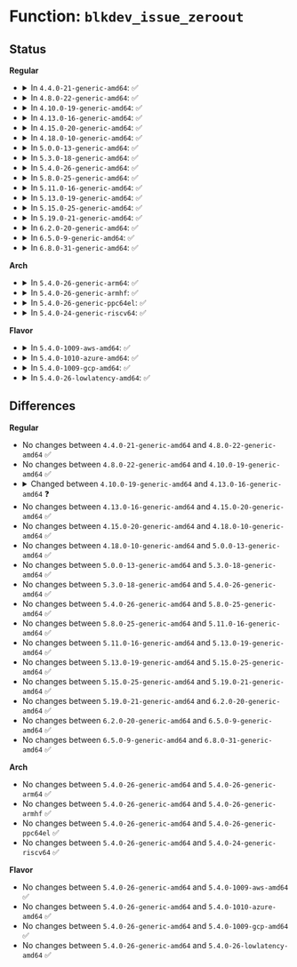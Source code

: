 # Function: <code>blkdev_issue_zeroout</code>

## Status
<b>Regular</b>
<ul>
<li>
<details>
<summary>In <code>4.4.0-21-generic-amd64</code>: ✅</summary>

```c
int blkdev_issue_zeroout(struct block_device * bdev, sector_t sector, sector_t nr_sects, gfp_t gfp_mask, bool discard)
```

```json
{
  "name": "blkdev_issue_zeroout",
  "collision_type": "Unique Global",
  "inline_type": "No",
  "funcs": [
    {
      "addr": 18446744071582788144,
      "name": "blkdev_issue_zeroout",
      "external": true,
      "loc": "block/blk-lib.c:285",
      "file": "block/blk-lib.c",
      "inline": "seen, unknown",
      "caller_inline": [],
      "caller_func": [
        "fs/ext4/ialloc.c:ext4_init_inode_table",
        "fs/ext4/resize.c:ext4_flex_group_add",
        "fs/ext4/resize.c:ext4_flex_group_add",
        "fs/ext4/extents.c:ext4_ext_zeroout",
        "block/ioctl.c:blkdev_ioctl"
      ]
    }
  ],
  "symbols": [
    {
      "addr": 18446744071582788144,
      "name": "blkdev_issue_zeroout",
      "section": ".text",
      "bind": "STB_GLOBAL",
      "size": 588
    }
  ]
}
```
</details>
</li>
<li>
<details>
<summary>In <code>4.8.0-22-generic-amd64</code>: ✅</summary>

```c
int blkdev_issue_zeroout(struct block_device * bdev, sector_t sector, sector_t nr_sects, gfp_t gfp_mask, bool discard)
```

```json
{
  "name": "blkdev_issue_zeroout",
  "collision_type": "Unique Global",
  "inline_type": "No",
  "funcs": [
    {
      "addr": 18446744071583065744,
      "name": "blkdev_issue_zeroout",
      "external": true,
      "loc": "block/blk-lib.c:252",
      "file": "block/blk-lib.c",
      "inline": "seen, unknown",
      "caller_inline": [],
      "caller_func": [
        "fs/dax.c:__dax_zero_page_range",
        "fs/ext4/ialloc.c:ext4_init_inode_table",
        "fs/ext4/resize.c:ext4_flex_group_add",
        "fs/ext4/resize.c:ext4_flex_group_add",
        "block/ioctl.c:blkdev_ioctl"
      ]
    }
  ],
  "symbols": [
    {
      "addr": 18446744071583065744,
      "name": "blkdev_issue_zeroout",
      "section": ".text",
      "bind": "STB_GLOBAL",
      "size": 487
    }
  ]
}
```
</details>
</li>
<li>
<details>
<summary>In <code>4.10.0-19-generic-amd64</code>: ✅</summary>

```c
int blkdev_issue_zeroout(struct block_device * bdev, sector_t sector, sector_t nr_sects, gfp_t gfp_mask, bool discard)
```

```json
{
  "name": "blkdev_issue_zeroout",
  "collision_type": "Unique Global",
  "inline_type": "No",
  "funcs": [
    {
      "addr": 18446744071583173552,
      "name": "blkdev_issue_zeroout",
      "external": true,
      "loc": "block/blk-lib.c:354",
      "file": "block/blk-lib.c",
      "inline": "seen, unknown",
      "caller_inline": [],
      "caller_func": [
        "fs/block_dev.c:blkdev_fallocate",
        "fs/dax.c:__dax_zero_page_range",
        "fs/ext4/ialloc.c:ext4_init_inode_table",
        "fs/ext4/resize.c:ext4_flex_group_add",
        "fs/ext4/resize.c:ext4_flex_group_add",
        "block/ioctl.c:blkdev_ioctl"
      ]
    }
  ],
  "symbols": [
    {
      "addr": 18446744071583173552,
      "name": "blkdev_issue_zeroout",
      "section": ".text",
      "bind": "STB_GLOBAL",
      "size": 318
    }
  ]
}
```
</details>
</li>
<li>
<details>
<summary>In <code>4.13.0-16-generic-amd64</code>: ✅</summary>

```c
int blkdev_issue_zeroout(struct block_device * bdev, sector_t sector, sector_t nr_sects, gfp_t gfp_mask, unsigned int flags)
```

```json
{
  "name": "blkdev_issue_zeroout",
  "collision_type": "Unique Global",
  "inline_type": "No",
  "funcs": [
    {
      "addr": 18446744071583230832,
      "name": "blkdev_issue_zeroout",
      "external": true,
      "loc": "block/blk-lib.c:359",
      "file": "block/blk-lib.c",
      "inline": "seen, unknown",
      "caller_inline": [],
      "caller_func": [
        "fs/block_dev.c:blkdev_fallocate",
        "fs/block_dev.c:blkdev_fallocate",
        "fs/dax.c:__dax_zero_page_range",
        "fs/ext4/ialloc.c:ext4_init_inode_table",
        "fs/ext4/resize.c:ext4_flex_group_add",
        "fs/ext4/resize.c:ext4_flex_group_add",
        "block/ioctl.c:blkdev_ioctl"
      ]
    }
  ],
  "symbols": [
    {
      "addr": 18446744071583230832,
      "name": "blkdev_issue_zeroout",
      "section": ".text",
      "bind": "STB_GLOBAL",
      "size": 191
    }
  ]
}
```
</details>
</li>
<li>
<details>
<summary>In <code>4.15.0-20-generic-amd64</code>: ✅</summary>

```c
int blkdev_issue_zeroout(struct block_device * bdev, sector_t sector, sector_t nr_sects, gfp_t gfp_mask, unsigned int flags)
```

```json
{
  "name": "blkdev_issue_zeroout",
  "collision_type": "Unique Global",
  "inline_type": "No",
  "funcs": [
    {
      "addr": 18446744071583407616,
      "name": "blkdev_issue_zeroout",
      "external": true,
      "loc": "block/blk-lib.c:365",
      "file": "block/blk-lib.c",
      "inline": "seen, unknown",
      "caller_inline": [],
      "caller_func": [
        "fs/block_dev.c:blkdev_fallocate",
        "fs/block_dev.c:blkdev_fallocate",
        "fs/dax.c:__dax_zero_page_range",
        "fs/ext4/ialloc.c:ext4_init_inode_table",
        "fs/ext4/resize.c:ext4_flex_group_add",
        "fs/ext4/resize.c:ext4_flex_group_add",
        "block/ioctl.c:blkdev_ioctl"
      ]
    }
  ],
  "symbols": [
    {
      "addr": 18446744071583407616,
      "name": "blkdev_issue_zeroout",
      "section": ".text",
      "bind": "STB_GLOBAL",
      "size": 524
    }
  ]
}
```
</details>
</li>
<li>
<details>
<summary>In <code>4.18.0-10-generic-amd64</code>: ✅</summary>

```c
int blkdev_issue_zeroout(struct block_device * bdev, sector_t sector, sector_t nr_sects, gfp_t gfp_mask, unsigned int flags)
```

```json
{
  "name": "blkdev_issue_zeroout",
  "collision_type": "Unique Global",
  "inline_type": "No",
  "funcs": [
    {
      "addr": 18446744071583618400,
      "name": "blkdev_issue_zeroout",
      "external": true,
      "loc": "block/blk-lib.c:393",
      "file": "block/blk-lib.c",
      "inline": "seen, unknown",
      "caller_inline": [],
      "caller_func": [
        "fs/block_dev.c:blkdev_fallocate",
        "fs/block_dev.c:blkdev_fallocate",
        "fs/ext4/ialloc.c:ext4_init_inode_table",
        "fs/ext4/resize.c:ext4_flex_group_add",
        "fs/ext4/resize.c:ext4_flex_group_add",
        "block/ioctl.c:blkdev_ioctl"
      ]
    }
  ],
  "symbols": [
    {
      "addr": 18446744071583618400,
      "name": "blkdev_issue_zeroout",
      "section": ".text",
      "bind": "STB_GLOBAL",
      "size": 542
    }
  ]
}
```
</details>
</li>
<li>
<details>
<summary>In <code>5.0.0-13-generic-amd64</code>: ✅</summary>

```c
int blkdev_issue_zeroout(struct block_device * bdev, sector_t sector, sector_t nr_sects, gfp_t gfp_mask, unsigned int flags)
```

```json
{
  "name": "blkdev_issue_zeroout",
  "collision_type": "Unique Global",
  "inline_type": "No",
  "funcs": [
    {
      "addr": 18446744071583722992,
      "name": "blkdev_issue_zeroout",
      "external": true,
      "loc": "block/blk-lib.c:358",
      "file": "block/blk-lib.c",
      "inline": "seen, unknown",
      "caller_inline": [],
      "caller_func": [
        "fs/block_dev.c:blkdev_fallocate",
        "fs/block_dev.c:blkdev_fallocate",
        "fs/ext4/ialloc.c:ext4_init_inode_table",
        "fs/ext4/resize.c:ext4_flex_group_add",
        "fs/ext4/resize.c:ext4_flex_group_add",
        "block/ioctl.c:blkdev_ioctl"
      ]
    }
  ],
  "symbols": [
    {
      "addr": 18446744071583722992,
      "name": "blkdev_issue_zeroout",
      "section": ".text",
      "bind": "STB_GLOBAL",
      "size": 542
    }
  ]
}
```
</details>
</li>
<li>
<details>
<summary>In <code>5.3.0-18-generic-amd64</code>: ✅</summary>

```c
int blkdev_issue_zeroout(struct block_device * bdev, sector_t sector, sector_t nr_sects, gfp_t gfp_mask, unsigned int flags)
```

```json
{
  "name": "blkdev_issue_zeroout",
  "collision_type": "Unique Global",
  "inline_type": "No",
  "funcs": [
    {
      "addr": 18446744071583911184,
      "name": "blkdev_issue_zeroout",
      "external": true,
      "loc": "block/blk-lib.c:358",
      "file": "block/blk-lib.c",
      "inline": "seen, unknown",
      "caller_inline": [],
      "caller_func": [
        "fs/block_dev.c:blkdev_fallocate",
        "fs/block_dev.c:blkdev_fallocate",
        "fs/dax.c:__dax_zero_page_range",
        "fs/ext4/ialloc.c:ext4_init_inode_table",
        "fs/ext4/resize.c:setup_new_flex_group_blocks",
        "fs/ext4/resize.c:setup_new_flex_group_blocks",
        "block/ioctl.c:blkdev_ioctl"
      ]
    }
  ],
  "symbols": [
    {
      "addr": 18446744071583911184,
      "name": "blkdev_issue_zeroout",
      "section": ".text",
      "bind": "STB_GLOBAL",
      "size": 539
    }
  ]
}
```
</details>
</li>
<li>
<details>
<summary>In <code>5.4.0-26-generic-amd64</code>: ✅</summary>

```c
int blkdev_issue_zeroout(struct block_device * bdev, sector_t sector, sector_t nr_sects, gfp_t gfp_mask, unsigned int flags)
```

```json
{
  "name": "blkdev_issue_zeroout",
  "collision_type": "Unique Global",
  "inline_type": "No",
  "funcs": [
    {
      "addr": 18446744071584014336,
      "name": "blkdev_issue_zeroout",
      "external": true,
      "loc": "block/blk-lib.c:358",
      "file": "block/blk-lib.c",
      "inline": "seen, unknown",
      "caller_inline": [],
      "caller_func": [
        "fs/block_dev.c:blkdev_fallocate",
        "fs/block_dev.c:blkdev_fallocate",
        "fs/dax.c:__dax_zero_page_range",
        "fs/ext4/ialloc.c:ext4_init_inode_table",
        "fs/ext4/resize.c:setup_new_flex_group_blocks",
        "fs/ext4/resize.c:setup_new_flex_group_blocks",
        "block/ioctl.c:blkdev_ioctl"
      ]
    }
  ],
  "symbols": [
    {
      "addr": 18446744071584014336,
      "name": "blkdev_issue_zeroout",
      "section": ".text",
      "bind": "STB_GLOBAL",
      "size": 537
    }
  ]
}
```
</details>
</li>
<li>
<details>
<summary>In <code>5.8.0-25-generic-amd64</code>: ✅</summary>

```c
int blkdev_issue_zeroout(struct block_device * bdev, sector_t sector, sector_t nr_sects, gfp_t gfp_mask, unsigned int flags)
```

```json
{
  "name": "blkdev_issue_zeroout",
  "collision_type": "Unique Global",
  "inline_type": "No",
  "funcs": [
    {
      "addr": 18446744071584405888,
      "name": "blkdev_issue_zeroout",
      "external": true,
      "loc": "block/blk-lib.c:358",
      "file": "block/blk-lib.c",
      "inline": "seen, unknown",
      "caller_inline": [],
      "caller_func": [
        "fs/block_dev.c:blkdev_fallocate",
        "fs/block_dev.c:blkdev_fallocate",
        "fs/ext4/ialloc.c:ext4_init_inode_table",
        "fs/ext4/inode.c:ext4_issue_zeroout",
        "fs/ext4/resize.c:setup_new_flex_group_blocks",
        "fs/ext4/resize.c:setup_new_flex_group_blocks",
        "block/ioctl.c:blkdev_common_ioctl"
      ]
    }
  ],
  "symbols": [
    {
      "addr": 18446744071584405888,
      "name": "blkdev_issue_zeroout",
      "section": ".text",
      "bind": "STB_GLOBAL",
      "size": 507
    }
  ]
}
```
</details>
</li>
<li>
<details>
<summary>In <code>5.11.0-16-generic-amd64</code>: ✅</summary>

```c
int blkdev_issue_zeroout(struct block_device * bdev, sector_t sector, sector_t nr_sects, gfp_t gfp_mask, unsigned int flags)
```

```json
{
  "name": "blkdev_issue_zeroout",
  "collision_type": "Unique Global",
  "inline_type": "No",
  "funcs": [
    {
      "addr": 18446744071584520960,
      "name": "blkdev_issue_zeroout",
      "external": true,
      "loc": "block/blk-lib.c:392",
      "file": "block/blk-lib.c",
      "inline": "seen, unknown",
      "caller_inline": [],
      "caller_func": [
        "fs/block_dev.c:blkdev_fallocate",
        "fs/block_dev.c:blkdev_fallocate",
        "fs/ext4/ialloc.c:ext4_init_inode_table",
        "fs/ext4/inode.c:ext4_issue_zeroout",
        "fs/ext4/resize.c:setup_new_flex_group_blocks",
        "fs/ext4/resize.c:setup_new_flex_group_blocks",
        "block/ioctl.c:blkdev_common_ioctl"
      ]
    }
  ],
  "symbols": [
    {
      "addr": 18446744071584520960,
      "name": "blkdev_issue_zeroout",
      "section": ".text",
      "bind": "STB_GLOBAL",
      "size": 501
    }
  ]
}
```
</details>
</li>
<li>
<details>
<summary>In <code>5.13.0-19-generic-amd64</code>: ✅</summary>

```c
int blkdev_issue_zeroout(struct block_device * bdev, sector_t sector, sector_t nr_sects, gfp_t gfp_mask, unsigned int flags)
```

```json
{
  "name": "blkdev_issue_zeroout",
  "collision_type": "Unique Global",
  "inline_type": "No",
  "funcs": [
    {
      "addr": 18446744071584553552,
      "name": "blkdev_issue_zeroout",
      "external": true,
      "loc": "block/blk-lib.c:392",
      "file": "block/blk-lib.c",
      "inline": "seen, unknown",
      "caller_inline": [],
      "caller_func": [
        "fs/block_dev.c:blkdev_fallocate",
        "fs/block_dev.c:blkdev_fallocate",
        "fs/ext4/ialloc.c:ext4_init_inode_table",
        "fs/ext4/inode.c:ext4_issue_zeroout",
        "fs/ext4/resize.c:setup_new_flex_group_blocks",
        "fs/ext4/resize.c:setup_new_flex_group_blocks",
        "block/ioctl.c:blkdev_common_ioctl"
      ]
    }
  ],
  "symbols": [
    {
      "addr": 18446744071584553552,
      "name": "blkdev_issue_zeroout",
      "section": ".text",
      "bind": "STB_GLOBAL",
      "size": 534
    }
  ]
}
```
</details>
</li>
<li>
<details>
<summary>In <code>5.15.0-25-generic-amd64</code>: ✅</summary>

```c
int blkdev_issue_zeroout(struct block_device * bdev, sector_t sector, sector_t nr_sects, gfp_t gfp_mask, unsigned int flags)
```

```json
{
  "name": "blkdev_issue_zeroout",
  "collision_type": "Unique Global",
  "inline_type": "No",
  "funcs": [
    {
      "addr": 18446744071584964960,
      "name": "blkdev_issue_zeroout",
      "external": true,
      "loc": "block/blk-lib.c:393",
      "file": "block/blk-lib.c",
      "inline": "seen, unknown",
      "caller_inline": [],
      "caller_func": [
        "fs/ext4/ialloc.c:ext4_init_inode_table",
        "fs/ext4/inode.c:ext4_issue_zeroout",
        "fs/ext4/resize.c:setup_new_flex_group_blocks",
        "fs/ext4/resize.c:setup_new_flex_group_blocks",
        "fs/jbd2/journal.c:__jbd2_journal_erase",
        "block/fops.c:blkdev_fallocate",
        "block/fops.c:blkdev_fallocate",
        "block/ioctl.c:blkdev_common_ioctl"
      ]
    }
  ],
  "symbols": [
    {
      "addr": 18446744071584964960,
      "name": "blkdev_issue_zeroout",
      "section": ".text",
      "bind": "STB_GLOBAL",
      "size": 534
    }
  ]
}
```
</details>
</li>
<li>
<details>
<summary>In <code>5.19.0-21-generic-amd64</code>: ✅</summary>

```c
int blkdev_issue_zeroout(struct block_device * bdev, sector_t sector, sector_t nr_sects, gfp_t gfp_mask, unsigned int flags)
```

```json
{
  "name": "blkdev_issue_zeroout",
  "collision_type": "Unique Global",
  "inline_type": "No",
  "funcs": [
    {
      "addr": 18446744071585669472,
      "name": "blkdev_issue_zeroout",
      "external": true,
      "loc": "block/blk-lib.c:254",
      "file": "block/blk-lib.c",
      "inline": "seen, unknown",
      "caller_inline": [],
      "caller_func": [
        "fs/ext4/ialloc.c:ext4_init_inode_table",
        "fs/ext4/inode.c:ext4_issue_zeroout",
        "fs/ext4/resize.c:setup_new_flex_group_blocks",
        "fs/ext4/resize.c:setup_new_flex_group_blocks",
        "fs/jbd2/journal.c:__jbd2_journal_erase",
        "block/fops.c:blkdev_fallocate",
        "block/fops.c:blkdev_fallocate",
        "block/ioctl.c:blkdev_common_ioctl"
      ]
    }
  ],
  "symbols": [
    {
      "addr": 18446744071585669472,
      "name": "blkdev_issue_zeroout",
      "section": ".text",
      "bind": "STB_GLOBAL",
      "size": 530
    }
  ]
}
```
</details>
</li>
<li>
<details>
<summary>In <code>6.2.0-20-generic-amd64</code>: ✅</summary>

```c
int blkdev_issue_zeroout(struct block_device * bdev, sector_t sector, sector_t nr_sects, gfp_t gfp_mask, unsigned int flags)
```

```json
{
  "name": "blkdev_issue_zeroout",
  "collision_type": "Unique Global",
  "inline_type": "No",
  "funcs": [
    {
      "addr": 18446744071586445280,
      "name": "blkdev_issue_zeroout",
      "external": true,
      "loc": "block/blk-lib.c:252",
      "file": "block/blk-lib.c",
      "inline": "seen, unknown",
      "caller_inline": [],
      "caller_func": [
        "fs/ext4/ialloc.c:ext4_init_inode_table",
        "fs/ext4/inode.c:ext4_issue_zeroout",
        "fs/ext4/resize.c:setup_new_flex_group_blocks",
        "fs/ext4/resize.c:setup_new_flex_group_blocks",
        "fs/jbd2/journal.c:__jbd2_journal_erase",
        "block/fops.c:blkdev_fallocate",
        "block/fops.c:blkdev_fallocate",
        "block/ioctl.c:blkdev_common_ioctl"
      ]
    }
  ],
  "symbols": [
    {
      "addr": 18446744071586445280,
      "name": "blkdev_issue_zeroout",
      "section": ".text",
      "bind": "STB_GLOBAL",
      "size": 530
    }
  ]
}
```
</details>
</li>
<li>
<details>
<summary>In <code>6.5.0-9-generic-amd64</code>: ✅</summary>

```c
int blkdev_issue_zeroout(struct block_device * bdev, sector_t sector, sector_t nr_sects, gfp_t gfp_mask, unsigned int flags)
```

```json
{
  "name": "blkdev_issue_zeroout",
  "collision_type": "Unique Global",
  "inline_type": "No",
  "funcs": [
    {
      "addr": 18446744071586692384,
      "name": "blkdev_issue_zeroout",
      "external": true,
      "loc": "block/blk-lib.c:252",
      "file": "block/blk-lib.c",
      "inline": "seen, unknown",
      "caller_inline": [],
      "caller_func": [
        "fs/ext4/ialloc.c:ext4_init_inode_table",
        "fs/ext4/inode.c:ext4_issue_zeroout",
        "fs/ext4/resize.c:setup_new_flex_group_blocks",
        "fs/ext4/resize.c:setup_new_flex_group_blocks",
        "fs/jbd2/journal.c:__jbd2_journal_erase",
        "block/fops.c:blkdev_fallocate",
        "block/fops.c:blkdev_fallocate",
        "block/ioctl.c:blkdev_common_ioctl"
      ]
    }
  ],
  "symbols": [
    {
      "addr": 18446744071586692384,
      "name": "blkdev_issue_zeroout",
      "section": ".text",
      "bind": "STB_GLOBAL",
      "size": 524
    }
  ]
}
```
</details>
</li>
<li>
<details>
<summary>In <code>6.8.0-31-generic-amd64</code>: ✅</summary>

```c
int blkdev_issue_zeroout(struct block_device * bdev, sector_t sector, sector_t nr_sects, gfp_t gfp_mask, unsigned int flags)
```

```json
{
  "name": "blkdev_issue_zeroout",
  "collision_type": "Unique Global",
  "inline_type": "No",
  "funcs": [
    {
      "addr": 18446744071586963728,
      "name": "blkdev_issue_zeroout",
      "external": true,
      "loc": "block/blk-lib.c:252",
      "file": "block/blk-lib.c",
      "inline": "seen, unknown",
      "caller_inline": [],
      "caller_func": [
        "fs/ext4/ialloc.c:ext4_init_inode_table",
        "fs/ext4/inode.c:ext4_issue_zeroout",
        "fs/ext4/resize.c:setup_new_flex_group_blocks",
        "fs/ext4/resize.c:setup_new_flex_group_blocks",
        "fs/jbd2/journal.c:__jbd2_journal_erase",
        "block/fops.c:blkdev_fallocate",
        "block/fops.c:blkdev_fallocate",
        "block/ioctl.c:blkdev_common_ioctl"
      ]
    }
  ],
  "symbols": [
    {
      "addr": 18446744071586963728,
      "name": "blkdev_issue_zeroout",
      "section": ".text",
      "bind": "STB_GLOBAL",
      "size": 524
    }
  ]
}
```
</details>
</li>
</ul>
<b>Arch</b>
<ul>
<li>
<details>
<summary>In <code>5.4.0-26-generic-arm64</code>: ✅</summary>

```c
int blkdev_issue_zeroout(struct block_device * bdev, sector_t sector, sector_t nr_sects, gfp_t gfp_mask, unsigned int flags)
```

```json
{
  "name": "blkdev_issue_zeroout",
  "collision_type": "Unique Global",
  "inline_type": "No",
  "funcs": [
    {
      "addr": 18446603336495844328,
      "name": "blkdev_issue_zeroout",
      "external": true,
      "loc": "block/blk-lib.c:358",
      "file": "block/blk-lib.c",
      "inline": "seen, unknown",
      "caller_inline": [],
      "caller_func": [
        "fs/block_dev.c:blkdev_fallocate",
        "fs/block_dev.c:blkdev_fallocate",
        "fs/dax.c:__dax_zero_page_range",
        "fs/ext4/ialloc.c:ext4_init_inode_table",
        "fs/ext4/resize.c:setup_new_flex_group_blocks",
        "fs/ext4/resize.c:setup_new_flex_group_blocks",
        "block/ioctl.c:blkdev_ioctl"
      ]
    }
  ],
  "symbols": [
    {
      "addr": 18446603336495844328,
      "name": "blkdev_issue_zeroout",
      "section": ".text",
      "bind": "STB_GLOBAL",
      "size": 456
    }
  ]
}
```
</details>
</li>
<li>
<details>
<summary>In <code>5.4.0-26-generic-armhf</code>: ✅</summary>

```c
int blkdev_issue_zeroout(struct block_device * bdev, sector_t sector, sector_t nr_sects, gfp_t gfp_mask, unsigned int flags)
```

```json
{
  "name": "blkdev_issue_zeroout",
  "collision_type": "Unique Global",
  "inline_type": "No",
  "funcs": [
    {
      "addr": 3229192468,
      "name": "blkdev_issue_zeroout",
      "external": true,
      "loc": "block/blk-lib.c:358",
      "file": "block/blk-lib.c",
      "inline": "seen, unknown",
      "caller_inline": [],
      "caller_func": [
        "fs/block_dev.c:blkdev_fallocate",
        "fs/ext4/ialloc.c:ext4_init_inode_table",
        "fs/ext4/resize.c:setup_new_flex_group_blocks",
        "fs/ext4/resize.c:setup_new_flex_group_blocks",
        "block/ioctl.c:blkdev_ioctl"
      ]
    }
  ],
  "symbols": [
    {
      "addr": 3229192468,
      "name": "blkdev_issue_zeroout",
      "section": ".text",
      "bind": "STB_GLOBAL",
      "size": 524
    }
  ]
}
```
</details>
</li>
<li>
<details>
<summary>In <code>5.4.0-26-generic-ppc64el</code>: ✅</summary>

```c
int blkdev_issue_zeroout(struct block_device * bdev, sector_t sector, sector_t nr_sects, gfp_t gfp_mask, unsigned int flags)
```

```json
{
  "name": "blkdev_issue_zeroout",
  "collision_type": "Unique Global",
  "inline_type": "No",
  "funcs": [
    {
      "addr": 13835058055290037664,
      "name": "blkdev_issue_zeroout",
      "external": true,
      "loc": "block/blk-lib.c:358",
      "file": "block/blk-lib.c",
      "inline": "seen, unknown",
      "caller_inline": [],
      "caller_func": [
        "fs/block_dev.c:blkdev_fallocate",
        "fs/block_dev.c:blkdev_fallocate",
        "fs/dax.c:__dax_zero_page_range",
        "fs/ext4/ialloc.c:ext4_init_inode_table",
        "fs/ext4/resize.c:setup_new_flex_group_blocks",
        "fs/ext4/resize.c:setup_new_flex_group_blocks",
        "block/ioctl.c:blkdev_ioctl"
      ]
    }
  ],
  "symbols": [
    {
      "addr": 13835058055290037664,
      "name": "blkdev_issue_zeroout",
      "section": ".text",
      "bind": "STB_GLOBAL",
      "size": 656
    }
  ]
}
```
</details>
</li>
<li>
<details>
<summary>In <code>5.4.0-24-generic-riscv64</code>: ✅</summary>

```c
int blkdev_issue_zeroout(struct block_device * bdev, sector_t sector, sector_t nr_sects, gfp_t gfp_mask, unsigned int flags)
```

```json
{
  "name": "blkdev_issue_zeroout",
  "collision_type": "Unique Global",
  "inline_type": "No",
  "funcs": [
    {
      "addr": 18446743936274974370,
      "name": "blkdev_issue_zeroout",
      "external": true,
      "loc": "block/blk-lib.c:358",
      "file": "block/blk-lib.c",
      "inline": "seen, unknown",
      "caller_inline": [],
      "caller_func": [
        "fs/block_dev.c:blkdev_fallocate",
        "fs/dax.c:__dax_zero_page_range",
        "fs/ext4/ialloc.c:ext4_init_inode_table",
        "fs/ext4/resize.c:setup_new_flex_group_blocks",
        "fs/ext4/resize.c:setup_new_flex_group_blocks",
        "block/ioctl.c:blkdev_ioctl"
      ]
    }
  ],
  "symbols": [
    {
      "addr": 18446743936274974370,
      "name": "blkdev_issue_zeroout",
      "section": ".text",
      "bind": "STB_GLOBAL",
      "size": 360
    }
  ]
}
```
</details>
</li>
</ul>
<b>Flavor</b>
<ul>
<li>
<details>
<summary>In <code>5.4.0-1009-aws-amd64</code>: ✅</summary>

```c
int blkdev_issue_zeroout(struct block_device * bdev, sector_t sector, sector_t nr_sects, gfp_t gfp_mask, unsigned int flags)
```

```json
{
  "name": "blkdev_issue_zeroout",
  "collision_type": "Unique Global",
  "inline_type": "No",
  "funcs": [
    {
      "addr": 18446744071583983072,
      "name": "blkdev_issue_zeroout",
      "external": true,
      "loc": "block/blk-lib.c:358",
      "file": "block/blk-lib.c",
      "inline": "seen, unknown",
      "caller_inline": [],
      "caller_func": [
        "fs/block_dev.c:blkdev_fallocate",
        "fs/block_dev.c:blkdev_fallocate",
        "fs/dax.c:__dax_zero_page_range",
        "fs/ext4/ialloc.c:ext4_init_inode_table",
        "fs/ext4/resize.c:setup_new_flex_group_blocks",
        "fs/ext4/resize.c:setup_new_flex_group_blocks",
        "block/ioctl.c:blkdev_ioctl"
      ]
    }
  ],
  "symbols": [
    {
      "addr": 18446744071583983072,
      "name": "blkdev_issue_zeroout",
      "section": ".text",
      "bind": "STB_GLOBAL",
      "size": 537
    }
  ]
}
```
</details>
</li>
<li>
<details>
<summary>In <code>5.4.0-1010-azure-amd64</code>: ✅</summary>

```c
int blkdev_issue_zeroout(struct block_device * bdev, sector_t sector, sector_t nr_sects, gfp_t gfp_mask, unsigned int flags)
```

```json
{
  "name": "blkdev_issue_zeroout",
  "collision_type": "Unique Global",
  "inline_type": "No",
  "funcs": [
    {
      "addr": 18446744071583918928,
      "name": "blkdev_issue_zeroout",
      "external": true,
      "loc": "block/blk-lib.c:358",
      "file": "block/blk-lib.c",
      "inline": "seen, unknown",
      "caller_inline": [],
      "caller_func": [
        "fs/block_dev.c:blkdev_fallocate",
        "fs/block_dev.c:blkdev_fallocate",
        "fs/dax.c:__dax_zero_page_range",
        "fs/ext4/ialloc.c:ext4_init_inode_table",
        "fs/ext4/resize.c:setup_new_flex_group_blocks",
        "fs/ext4/resize.c:setup_new_flex_group_blocks",
        "block/ioctl.c:blkdev_ioctl"
      ]
    }
  ],
  "symbols": [
    {
      "addr": 18446744071583918928,
      "name": "blkdev_issue_zeroout",
      "section": ".text",
      "bind": "STB_GLOBAL",
      "size": 537
    }
  ]
}
```
</details>
</li>
<li>
<details>
<summary>In <code>5.4.0-1009-gcp-amd64</code>: ✅</summary>

```c
int blkdev_issue_zeroout(struct block_device * bdev, sector_t sector, sector_t nr_sects, gfp_t gfp_mask, unsigned int flags)
```

```json
{
  "name": "blkdev_issue_zeroout",
  "collision_type": "Unique Global",
  "inline_type": "No",
  "funcs": [
    {
      "addr": 18446744071583966832,
      "name": "blkdev_issue_zeroout",
      "external": true,
      "loc": "block/blk-lib.c:358",
      "file": "block/blk-lib.c",
      "inline": "seen, unknown",
      "caller_inline": [],
      "caller_func": [
        "fs/block_dev.c:blkdev_fallocate",
        "fs/block_dev.c:blkdev_fallocate",
        "fs/dax.c:__dax_zero_page_range",
        "fs/ext4/ialloc.c:ext4_init_inode_table",
        "fs/ext4/resize.c:setup_new_flex_group_blocks",
        "fs/ext4/resize.c:setup_new_flex_group_blocks",
        "block/ioctl.c:blkdev_ioctl"
      ]
    }
  ],
  "symbols": [
    {
      "addr": 18446744071583966832,
      "name": "blkdev_issue_zeroout",
      "section": ".text",
      "bind": "STB_GLOBAL",
      "size": 537
    }
  ]
}
```
</details>
</li>
<li>
<details>
<summary>In <code>5.4.0-26-lowlatency-amd64</code>: ✅</summary>

```c
int blkdev_issue_zeroout(struct block_device * bdev, sector_t sector, sector_t nr_sects, gfp_t gfp_mask, unsigned int flags)
```

```json
{
  "name": "blkdev_issue_zeroout",
  "collision_type": "Unique Global",
  "inline_type": "No",
  "funcs": [
    {
      "addr": 18446744071584068848,
      "name": "blkdev_issue_zeroout",
      "external": true,
      "loc": "block/blk-lib.c:358",
      "file": "block/blk-lib.c",
      "inline": "seen, unknown",
      "caller_inline": [],
      "caller_func": [
        "fs/block_dev.c:blkdev_fallocate",
        "fs/block_dev.c:blkdev_fallocate",
        "fs/dax.c:__dax_zero_page_range",
        "fs/ext4/ialloc.c:ext4_init_inode_table",
        "fs/ext4/resize.c:setup_new_flex_group_blocks",
        "fs/ext4/resize.c:setup_new_flex_group_blocks",
        "block/ioctl.c:blkdev_ioctl"
      ]
    }
  ],
  "symbols": [
    {
      "addr": 18446744071584068848,
      "name": "blkdev_issue_zeroout",
      "section": ".text",
      "bind": "STB_GLOBAL",
      "size": 537
    }
  ]
}
```
</details>
</li>
</ul>

## Differences
<b>Regular</b>
<ul>
<li>
No changes between <code>4.4.0-21-generic-amd64</code> and <code>4.8.0-22-generic-amd64</code> ✅
</li>
<li>
No changes between <code>4.8.0-22-generic-amd64</code> and <code>4.10.0-19-generic-amd64</code> ✅
</li>
<li>
<details>
<summary>Changed between <code>4.10.0-19-generic-amd64</code> and <code>4.13.0-16-generic-amd64</code> ❓</summary>
<ul>
<li>
<b>Param added. </b>
<code>unsigned int flags</code>
</li>
<li>
<b>Param removed. </b>
<code>bool discard</code>
</li>
</ul>
</details>
</li>
<li>
No changes between <code>4.13.0-16-generic-amd64</code> and <code>4.15.0-20-generic-amd64</code> ✅
</li>
<li>
No changes between <code>4.15.0-20-generic-amd64</code> and <code>4.18.0-10-generic-amd64</code> ✅
</li>
<li>
No changes between <code>4.18.0-10-generic-amd64</code> and <code>5.0.0-13-generic-amd64</code> ✅
</li>
<li>
No changes between <code>5.0.0-13-generic-amd64</code> and <code>5.3.0-18-generic-amd64</code> ✅
</li>
<li>
No changes between <code>5.3.0-18-generic-amd64</code> and <code>5.4.0-26-generic-amd64</code> ✅
</li>
<li>
No changes between <code>5.4.0-26-generic-amd64</code> and <code>5.8.0-25-generic-amd64</code> ✅
</li>
<li>
No changes between <code>5.8.0-25-generic-amd64</code> and <code>5.11.0-16-generic-amd64</code> ✅
</li>
<li>
No changes between <code>5.11.0-16-generic-amd64</code> and <code>5.13.0-19-generic-amd64</code> ✅
</li>
<li>
No changes between <code>5.13.0-19-generic-amd64</code> and <code>5.15.0-25-generic-amd64</code> ✅
</li>
<li>
No changes between <code>5.15.0-25-generic-amd64</code> and <code>5.19.0-21-generic-amd64</code> ✅
</li>
<li>
No changes between <code>5.19.0-21-generic-amd64</code> and <code>6.2.0-20-generic-amd64</code> ✅
</li>
<li>
No changes between <code>6.2.0-20-generic-amd64</code> and <code>6.5.0-9-generic-amd64</code> ✅
</li>
<li>
No changes between <code>6.5.0-9-generic-amd64</code> and <code>6.8.0-31-generic-amd64</code> ✅
</li>
</ul>
<b>Arch</b>
<ul>
<li>
No changes between <code>5.4.0-26-generic-amd64</code> and <code>5.4.0-26-generic-arm64</code> ✅
</li>
<li>
No changes between <code>5.4.0-26-generic-amd64</code> and <code>5.4.0-26-generic-armhf</code> ✅
</li>
<li>
No changes between <code>5.4.0-26-generic-amd64</code> and <code>5.4.0-26-generic-ppc64el</code> ✅
</li>
<li>
No changes between <code>5.4.0-26-generic-amd64</code> and <code>5.4.0-24-generic-riscv64</code> ✅
</li>
</ul>
<b>Flavor</b>
<ul>
<li>
No changes between <code>5.4.0-26-generic-amd64</code> and <code>5.4.0-1009-aws-amd64</code> ✅
</li>
<li>
No changes between <code>5.4.0-26-generic-amd64</code> and <code>5.4.0-1010-azure-amd64</code> ✅
</li>
<li>
No changes between <code>5.4.0-26-generic-amd64</code> and <code>5.4.0-1009-gcp-amd64</code> ✅
</li>
<li>
No changes between <code>5.4.0-26-generic-amd64</code> and <code>5.4.0-26-lowlatency-amd64</code> ✅
</li>
</ul>
